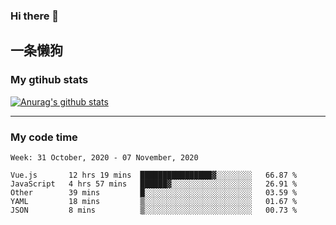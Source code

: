 ### Hi there 👋

## 一条懒狗
<!--
**kiss-me-quickly/kiss-me-quickly** is a ✨ _special_ ✨ repository because its `README.md` (this file) appears on your GitHub profile.

Here are some ideas to get you started:

- 🔭 I’m currently working on ...
- 🌱 I’m currently learning ...
- 👯 I’m looking to collaborate on ...
- 🤔 I’m looking for help with ...
- 💬 Ask me about ...
- 📫 How to reach me: ...
- 😄 Pronouns: ...
- ⚡ Fun fact: ...
-->


### My gtihub stats

[![Anurag's github stats](https://github-readme-stats.vercel.app/api?username=kiss-me-quickly)](https://github.com/anuraghazra/github-readme-stats)

***

### My code time

<!--START_SECTION:waka-->
```text
Week: 31 October, 2020 - 07 November, 2020

Vue.js       12 hrs 19 mins  ████████████████▓░░░░░░░░   66.87 % 
JavaScript   4 hrs 57 mins   ██████▓░░░░░░░░░░░░░░░░░░   26.91 % 
Other        39 mins         █░░░░░░░░░░░░░░░░░░░░░░░░   03.59 % 
YAML         18 mins         ▒░░░░░░░░░░░░░░░░░░░░░░░░   01.67 % 
JSON         8 mins          ▒░░░░░░░░░░░░░░░░░░░░░░░░   00.73 % 
```
<!--END_SECTION:waka-->
